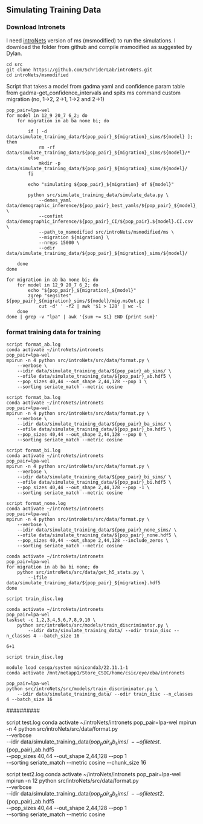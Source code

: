 ## Simulating Training Data

### Download Intronets

I need [introNets](https://github.com/SchriderLab/introNets) version of ms (msmodified) to run the simulations. I download the folder from github and compile msmodified as suggested by Dylan.
```
cd src
git clone https://github.com/SchriderLab/introNets.git
cd introNets/msmodified
```

Script that takes a model from gadma yaml and confidence param table from gadma-get_confidence_intervals and spits ms command custom migration (no, 1->2, 2->1, 1->2 and 2->1)

```
pop_pair=lpa-wel
for model in 12_9 20_7 6_2; do
    for migration in ab ba none bi; do

        if [ -d data/simulate_training_data/${pop_pair}_${migration}_sims/${model} ]; then
            rm -rf data/simulate_training_data/${pop_pair}_${migration}_sims/${model}/*
        else
            mkdir -p data/simulate_training_data/${pop_pair}_${migration}_sims/${model}/
        fi
        
        echo "simulating ${pop_pair}_${migration} of ${model}"

        python src/simulate_training_data/simulate_data.py \
            --demes_yaml data/demographic_inference/${pop_pair}_best_yamls/${pop_pair}_${model}_final_best_model.yaml \
            --confint data/demographic_inference/${pop_pair}_CI/${pop_pair}.${model}.CI.csv \
            --path_to_msmodified src/introNets/msmodified/ms \
            --migration ${migration} \
            --nreps 15000 \
            --odir data/simulate_training_data/${pop_pair}_${migration}_sims/${model}/
    
    done
done

for migration in ab ba none bi; do
    for model in 12_9 20_7 6_2; do
        echo "${pop_pair}_${migration}_${model}"
        zgrep "segsites" ${pop_pair}_${migration}_sims/${model}/mig.msOut.gz |
            cut -d' ' -f2 | awk '$1 > 128' | wc -l
    done
done | grep -v "lpa" | awk '{sum += $1} END {print sum}'
```

### format training data for training

```
script format_ab.log
conda activate ~/introNets/intronets
pop_pair=lpa-wel
mpirun -n 4 python src/introNets/src/data/format.py \
    --verbose \
    --idir data/simulate_training_data/${pop_pair}_ab_sims/ \
    --ofile data/simulate_training_data/${pop_pair}_ab.hdf5 \
    --pop_sizes 40,44 --out_shape 2,44,128 --pop 1 \
    --sorting seriate_match --metric cosine

script format_ba.log
conda activate ~/introNets/intronets
pop_pair=lpa-wel
mpirun -n 4 python src/introNets/src/data/format.py \
    --verbose \
    --idir data/simulate_training_data/${pop_pair}_ba_sims/ \
    --ofile data/simulate_training_data/${pop_pair}_ba.hdf5 \
    --pop_sizes 40,44 --out_shape 2,44,128 --pop 0 \
    --sorting seriate_match --metric cosine

script format_bi.log
conda activate ~/introNets/intronets
pop_pair=lpa-wel
mpirun -n 4 python src/introNets/src/data/format.py \
    --verbose \
    --idir data/simulate_training_data/${pop_pair}_bi_sims/ \
    --ofile data/simulate_training_data/${pop_pair}_bi.hdf5 \
    --pop_sizes 40,44 --out_shape 2,44,128 --pop -1 \
    --sorting seriate_match --metric cosine

script format_none.log
conda activate ~/introNets/intronets
pop_pair=lpa-wel
mpirun -n 4 python src/introNets/src/data/format.py \
    --verbose \
    --idir data/simulate_training_data/${pop_pair}_none_sims/ \
    --ofile data/simulate_training_data/${pop_pair}_none.hdf5 \
    --pop_sizes 40,44 --out_shape 2,44,128 --include_zeros \
    --sorting seriate_match --metric cosine
```

```
conda activate ~/introNets/intronets
pop_pair=lpa-wel
for migration in ab ba bi none; do
    python src/introNets/src/data/get_h5_stats.py \
        --ifile data/simulate_training_data/${pop_pair}_${migration}.hdf5
done
```

```
script train_disc.log

conda activate ~/introNets/intronets
pop_pair=lpa-wel
taskset -c 1,2,3,4,5,6,7,8,9,10 \
    python src/introNets/src/models/train_discriminator.py \
        --idir data/simulate_training_data/ --odir train_disc --n_classes 4 --batch_size 16

6+1
```

```
script train_disc.log

module load cesga/system miniconda3/22.11.1-1
conda activate /mnt/netapp1/Store_CSIC/home/csic/eye/eba/intronets

pop_pair=lpa-wel
python src/introNets/src/models/train_discriminator.py \
    --idir data/simulate_training_data/ --odir train_disc --n_classes 4 --batch_size 16
```

##########

script test.log
conda activate ~/introNets/intronets
pop_pair=lpa-wel
mpirun -n 4 python src/introNets/src/data/format.py \
    --verbose \
    --idir data/simulate_training_data/${pop_pair}_ab_sims/ \
    --ofile test.${pop_pair}_ab.hdf5 \
    --pop_sizes 40,44 --out_shape 2,44,128 --pop 1 \
    --sorting seriate_match --metric cosine --chunk_size 16

script test2.log
conda activate ~/introNets/intronets
pop_pair=lpa-wel
mpirun -n 12 python src/introNets/src/data/format.py \
    --verbose \
    --idir data/simulate_training_data/${pop_pair}_ab_sims/ \
    --ofile test2.${pop_pair}_ab.hdf5 \
    --pop_sizes 40,44 --out_shape 2,44,128 --pop 1 \
    --sorting seriate_match --metric cosine
